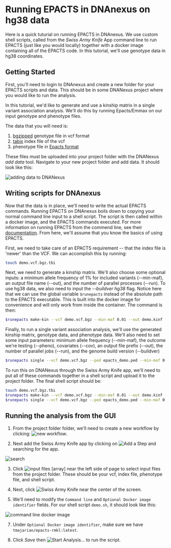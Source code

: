 # Running EPACTS in DNAnexus on hg38 data

Here is a quick tuturial on running EPACTS in DNAnexus. We use custom shell scripts, called from the *Swiss Army Knife* App command line to run EPACTS (just like you would locally) together with a docker image containing all of the EPACTS code. In this tutorial, we'll use genotype data in hg38 coordinates.

## Getting Started

First, you'll need to login to DNAnexus and create a new folder for your EPACTS scripts and data. This should be in some DNANexus project where you would like to run the analysis.

In this tutorial, we'd like to generate and use a kinship matrix in a single variant association analysis. We'll do this by running Epacts/Emmax on our input genotype and phenotype files.

The data that you will need is:
1. [bgzipped](http://www.htslib.org/doc/tabix.html) genotype file in vcf format
2. [tabix](http://www.htslib.org/doc/tabix.html) index file of the vcf
3. phenotype file in [Epacts format](https://genome.sph.umich.edu/wiki/EPACTS#PED_file_for_Phenotypes_and_Covariates)

These files must be uploaded into your project folder with the DNANexus *add data* tool. Navigate to your new project folder and add data. It should look like this:

![adding data to DNANexus](https://user-images.githubusercontent.com/30277822/34653670-5915b8b6-f3bd-11e7-84e6-31452fc2ed86.png)


## Writing scripts for DNAnexus

Now that the data is in place, we'll need to write the actual EPACTS commands. Running EPACTS on DNAnexus boils down to copying your normal command line input to a shell script. The script is then called within a docker image, and the EPACTS commands executed. For more information on running EPACTS from the commend line, see their [documentation](https://genome.sph.umich.edu/wiki/EPACTS). From here, we'll assume that you know the basics of using EPACTS. 

First, we need to take care of an EPACTS requirement -- that the index file is 'newer' than the VCF. We can accomplish this by running:

```bash
touch demo.vcf.bgz.tbi
```

Next, we need to generate a kinship matrix. We'll also choose some optional inputs: a minimum allele frequency of 1% for included variants (--min-maf), an output file name (--out), and the number of parallel processes (--run). To use hg38 data, we also need to input the *--buildver hg38* flag. Notice here that we can use the global variable `$runepacts` instead of the absolute path to the EPACTS executable. This is built into the docker image for convenience and will only work from inside the container. The command is then:

```bash
$runepacts make-kin --vcf demo.vcf.bgz --min-maf 0.01 --out demo.kinf --run 2 --buildver hg38
```

Finally, to run a single variant association analysis, we'll use the generated kinship matrix, genotype data, and phenotype data. We'll also need to set some input parameters: minimum allele frequency (--min-maf), the outcome we're testing (--pheno), covariates (--cov), an output file prefix (--out), the number of parallel jobs (--run), and the genome build version (--buildver)

```bash
$runepacts single --vcf demo.vcf.bgz --ped epacts_demo.ped --min-maf 0.001 --kin demo.kinf --pheno FG --cov SEX --cov AGE --test q.emmax --out demo_sv --run 2 --buildver hg38
```

To run this on DNANexus through the Swiss Army Knife app, we'll need to put all of these commands together in a shell script and upload it to the project folder. The final shell script should be:

```bash
touch demo.vcf.bgz.tbi
$runepacts make-kin --vcf demo.vcf.bgz --min-maf 0.01 --out demo.kinf --run 2 --buildver hg38
$runepacts single --vcf demo.vcf.bgz --ped epacts_demo.ped --min-maf 0.001 --kin demo.kinf --pheno FG --cov SEX --cov AGE --test q.emmax --out demo_sv --run 2 --buildver hg38
```

## Running the analysis from the GUI

1. From the project folder folder, we'll need to create a new workflow by clicking: ![new workflow](https://user-images.githubusercontent.com/30277822/34676161-efcdf39e-f459-11e7-8929-013612c06ab7.png).

2. Next add the Swiss Army Knife app by clicking on ![Add a Step](https://user-images.githubusercontent.com/30277822/34676208-1785c0b0-f45a-11e7-9458-2ef843b50010.png) and searching for the app.

![search](https://user-images.githubusercontent.com/30277822/34676242-31290aa4-f45a-11e7-9bcc-d92289876c6d.png)

3. Click ![input files [array]](https://user-images.githubusercontent.com/30277822/34676262-3f08380c-f45a-11e7-9b5f-f908b88f1537.png) near the left side of page to select input files from the project folder. These should be your vcf, index file, phenotype file, and shell script.

4. Next, click ![Swiss Army Knife](https://user-images.githubusercontent.com/30277822/34676291-5740cd1c-f45a-11e7-9ddb-fd805fc04f7f.png) near the center of the screen. 

5. We'll need to modify the `Command line` and `Optional Docker image identifier` fields. For our shell script `demo.sh`, it should look like this:

![command line docker image](https://user-images.githubusercontent.com/30277822/34676327-73914d84-f45a-11e7-9e7b-d558244a9d9b.png)

7. Under `Optional Docker image identifier`, make sure we have `tmajarian/epacts-rmkl:latest`.

8. Click *Save* then ![Start Analysis...](https://user-images.githubusercontent.com/30277822/34676354-8585c628-f45a-11e7-91ca-8ad1f41c2135.png) to run the script.
